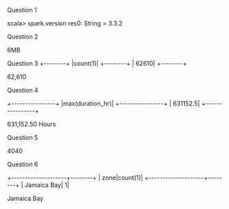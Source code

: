 Question 1

scala> spark.version
res0: String = 3.3.2

Question 2

6MB 

Question 3
+--------+
|count(1)|
+--------+
|   62610|
+--------+

62,610 

Question 4

+----------------+
|max(duration_hr)|
+----------------+
|        631152.5|
+----------------+

631,152.50 Hours

Question 5

4040 

Question 6

+--------------------+--------+
|                zone|count(1)|
+--------------------+--------+
|         Jamaica Bay|       1|

Jamaica Bay